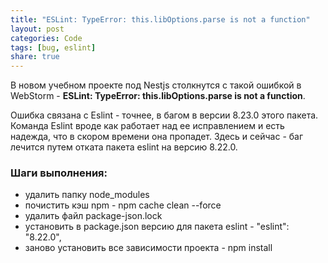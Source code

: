 ```yaml
---
title: "ESLint: TypeError: this.libOptions.parse is not a function"
layout: post
categories: Code
tags: [bug, eslint]
share: true
---
```


В новом учебном проекте под Nestjs столкнутся с такой ошибкой в WebStorm - **ESLint: TypeError: this.libOptions.parse is not a function**.

Ошибка связана с Eslint - точнее, в багом в версии 8.23.0 этого пакета. Команда Eslint вроде как работает над ее исправлением и есть надежда, что в скором времени она пропадет. Здесь и сейчас - баг лечится путем отката пакета eslint на версию 8.22.0.

### Шаги выполнения:

- удалить папку node_modules
- почистить кэш npm - npm cache clean --force
- удалить файл package-json.lock
- установить в package.json версию для пакета eslint - "eslint": "8.22.0",
- заново установить все зависимости проекта - npm install